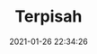 ---
id_post: 14
title: "Terpisah"
slug: 'terpisah'
date: 2021-01-26 22:34:26
description: 'Terpisah menjadi suatu kesatuan.'
image: 'https://i.postimg.cc/g2NJtcFC/IMG-20201114-175623.jpg'
categories: fauvisme
artist: 'Gallery teplok.id'
instagram: 'dian_djoyo'
---